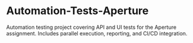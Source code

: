 # Automation-Tests-Aperture
Automation testing project covering API and UI tests for the Aperture assignment. Includes parallel execution, reporting, and CI/CD integration.
